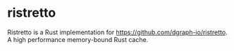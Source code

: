 # ristretto
Ristretto is a Rust implementation for https://github.com/dgraph-io/ristretto. A high performance memory-bound Rust cache.
